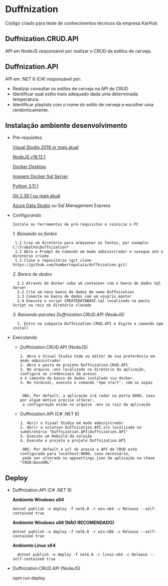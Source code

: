 
# Duffnization

Código criado para teste de conhecimentos técnicos da empresa KarHub


## Duffnization.CRUD.API

API em NodeJS responsável por realizar o CRUD de estilos de cerveja.
## Duffnization.API

API em .NET 6 (C#) responsável por:
- Realizar consultar os estilos de cerveja na API de CRUD
- Identificar qual estilo  mais adequado dada uma determinada temperatura.
- Identificar playlists com o nome do estilo de cerveja e escolher uma randomicamente.

## Instalação ambiente desenvolvimento

- Pré-requisitos
    
    [Visual Studio 2019 or mais atual](https://visualstudio.microsoft.com/pt-br/vs/community/)
    
    [NodeJS v18.12.1](https://nodejs.org/dist/v18.12.1/node-v18.12.1-x64.msi) 

    [Docker Desktop](https://www.docker.com/get-started/)

    [Imagem Docker Sql Server](https://hub.docker.com/_/microsoft-mssql-server)

    [Python 3.11.1](https://www.python.org/downloads/release/python-3111/)

    [Git 2.38.1 ou mais atual](https://git-scm.com/downloads)

    [Azure Data Studio](https://azure.microsoft.com/pt-br/products/data-studio/) ou Sql Management Express
   

- Configurando

      Instale as ferramentas de pré-requisitos e reinicie o PC

  *1. Baixando os fontes*      

       1.1 Crie um diretório para armazenar os fontes, por exemplo: C:\Trabalho\Duffnization*
       1.2 Abra o Prompt de Comando em modo administrador e navegue até o diretório criado
       1.3 Clone o repositório (git clone https://github.com/humbertopalaia/duffnization.git)

  *2. Banco de dados*

        2.1 Através do docker suba um container com o banco de dados Sql Server
        2.2 Crie um novo banco de dados de nome Duffnization
        2.3 Conecte no banco de dados com um usuário master
        2.4 Execute o script CREATEDATABASE.sql localizado na pasta Script na raiz do diretório clonado

  *3. Baixando pacotes Duffnization.CRUD.API (NodeJS)*

        1. Entre na subpasta Duffnization.CRUD.API e digite o comando npm install   

- Executando
    
    - Duffnization.CRUD.API (NodeJS)
        
          1. Abra o Visual Studio Code ou editor de sua preferência em modo administrador
          2. Abra a pasta do projeto Duffnization.CRUD.API
          3. No arquivo .env localizado no diretório da aplicação, configure as credenciais de acesso 
          e o caminho do banco de dados instalado via docker.
          3. No terminal, execute o comando "npm start", sem as aspas

          
           OBS: Por default, a aplicação irá rodar na porta 8000, caso por algum motivo precise alterar, 
           a configuração estão no arquivo .env na raiz da aplicação

    - Duffnization.API (C# .NET 6)
        
          1. Abrir o Visual Studio em modo administrador
          2. Abrir a solution Duffnization.API.sln localizada no subdiretório "Duffnization.API\Duffnization.API"
          3. Execute um Rebuild da solução
          4. Execute o projeto o projeto Duffnization.API

           OBS: Por default a url de acesso a API de CRUD está configurada para localhost:8000, caso necessário, 
           pode ser alterado no appsettings.json da aplicação na chave "CRUD:BaseURL"


## Deploy

- Duffnization.API (C# .NET 6)

    **Ambiente Windows x64**
    
      dotnet publish -o deploy -f net6.0 -r win-x64 -c Release --self-contained true

    **Ambiente Windows x86 (NÃO RECOMENDADO)**

      dotnet publish -o deploy -f net6.0 -r win-x86 -c Release --self-contained true

    **Ambiente Linux x64**
        
        dotnet publish -o deploy -f net6.0 -r linux-x64 -c Release --self-contained true


- Duffnization.CRUD.API (NodeJS)

    npm run deploy


